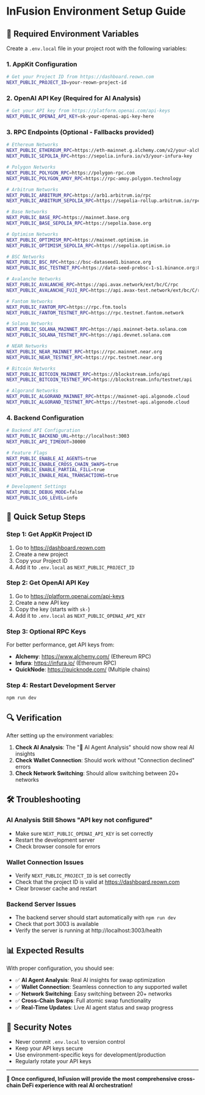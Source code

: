 # InFusion Environment Setup Guide

## 🔧 **Required Environment Variables**

Create a `.env.local` file in your project root with the following variables:

### **1. AppKit Configuration**
```bash
# Get your Project ID from https://dashboard.reown.com
NEXT_PUBLIC_PROJECT_ID=your-reown-project-id
```

### **2. OpenAI API Key (Required for AI Analysis)**
```bash
# Get your API key from https://platform.openai.com/api-keys
NEXT_PUBLIC_OPENAI_API_KEY=sk-your-openai-api-key-here
```

### **3. RPC Endpoints (Optional - Fallbacks provided)**
```bash
# Ethereum Networks
NEXT_PUBLIC_ETHEREUM_RPC=https://eth-mainnet.g.alchemy.com/v2/your-alchemy-key
NEXT_PUBLIC_SEPOLIA_RPC=https://sepolia.infura.io/v3/your-infura-key

# Polygon Networks
NEXT_PUBLIC_POLYGON_RPC=https://polygon-rpc.com
NEXT_PUBLIC_POLYGON_AMOY_RPC=https://rpc-amoy.polygon.technology

# Arbitrum Networks
NEXT_PUBLIC_ARBITRUM_RPC=https://arb1.arbitrum.io/rpc
NEXT_PUBLIC_ARBITRUM_SEPOLIA_RPC=https://sepolia-rollup.arbitrum.io/rpc

# Base Networks
NEXT_PUBLIC_BASE_RPC=https://mainnet.base.org
NEXT_PUBLIC_BASE_SEPOLIA_RPC=https://sepolia.base.org

# Optimism Networks
NEXT_PUBLIC_OPTIMISM_RPC=https://mainnet.optimism.io
NEXT_PUBLIC_OPTIMISM_SEPOLIA_RPC=https://sepolia.optimism.io

# BSC Networks
NEXT_PUBLIC_BSC_RPC=https://bsc-dataseed1.binance.org
NEXT_PUBLIC_BSC_TESTNET_RPC=https://data-seed-prebsc-1-s1.binance.org:8545

# Avalanche Networks
NEXT_PUBLIC_AVALANCHE_RPC=https://api.avax.network/ext/bc/C/rpc
NEXT_PUBLIC_AVALANCHE_FUJI_RPC=https://api.avax-test.network/ext/bc/C/rpc

# Fantom Networks
NEXT_PUBLIC_FANTOM_RPC=https://rpc.ftm.tools
NEXT_PUBLIC_FANTOM_TESTNET_RPC=https://rpc.testnet.fantom.network

# Solana Networks
NEXT_PUBLIC_SOLANA_MAINNET_RPC=https://api.mainnet-beta.solana.com
NEXT_PUBLIC_SOLANA_TESTNET_RPC=https://api.devnet.solana.com

# NEAR Networks
NEXT_PUBLIC_NEAR_MAINNET_RPC=https://rpc.mainnet.near.org
NEXT_PUBLIC_NEAR_TESTNET_RPC=https://rpc.testnet.near.org

# Bitcoin Networks
NEXT_PUBLIC_BITCOIN_MAINNET_RPC=https://blockstream.info/api
NEXT_PUBLIC_BITCOIN_TESTNET_RPC=https://blockstream.info/testnet/api

# Algorand Networks
NEXT_PUBLIC_ALGORAND_MAINNET_RPC=https://mainnet-api.algonode.cloud
NEXT_PUBLIC_ALGORAND_TESTNET_RPC=https://testnet-api.algonode.cloud
```

### **4. Backend Configuration**
```bash
# Backend API Configuration
NEXT_PUBLIC_BACKEND_URL=http://localhost:3003
NEXT_PUBLIC_API_TIMEOUT=30000

# Feature Flags
NEXT_PUBLIC_ENABLE_AI_AGENTS=true
NEXT_PUBLIC_ENABLE_CROSS_CHAIN_SWAPS=true
NEXT_PUBLIC_ENABLE_PARTIAL_FILL=true
NEXT_PUBLIC_ENABLE_REAL_TRANSACTIONS=true

# Development Settings
NEXT_PUBLIC_DEBUG_MODE=false
NEXT_PUBLIC_LOG_LEVEL=info
```

## 🚀 **Quick Setup Steps**

### **Step 1: Get AppKit Project ID**
1. Go to https://dashboard.reown.com
2. Create a new project
3. Copy your Project ID
4. Add it to `.env.local` as `NEXT_PUBLIC_PROJECT_ID`

### **Step 2: Get OpenAI API Key**
1. Go to https://platform.openai.com/api-keys
2. Create a new API key
3. Copy the key (starts with `sk-`)
4. Add it to `.env.local` as `NEXT_PUBLIC_OPENAI_API_KEY`

### **Step 3: Optional RPC Keys**
For better performance, get API keys from:
- **Alchemy**: https://www.alchemy.com/ (Ethereum RPC)
- **Infura**: https://infura.io/ (Ethereum RPC)
- **QuickNode**: https://quicknode.com/ (Multiple chains)

### **Step 4: Restart Development Server**
```bash
npm run dev
```

## 🔍 **Verification**

After setting up the environment variables:

1. **Check AI Analysis**: The "🤖 AI Agent Analysis" should now show real AI insights
2. **Check Wallet Connection**: Should work without "Connection declined" errors
3. **Check Network Switching**: Should allow switching between 20+ networks

## 🛠 **Troubleshooting**

### **AI Analysis Still Shows "API key not configured"**
- Make sure `NEXT_PUBLIC_OPENAI_API_KEY` is set correctly
- Restart the development server
- Check browser console for errors

### **Wallet Connection Issues**
- Verify `NEXT_PUBLIC_PROJECT_ID` is set correctly
- Check that the project ID is valid at https://dashboard.reown.com
- Clear browser cache and restart

### **Backend Server Issues**
- The backend server should start automatically with `npm run dev`
- Check that port 3003 is available
- Verify the server is running at http://localhost:3003/health

## 📊 **Expected Results**

With proper configuration, you should see:

- ✅ **AI Agent Analysis**: Real AI insights for swap optimization
- ✅ **Wallet Connection**: Seamless connection to any supported wallet
- ✅ **Network Switching**: Easy switching between 20+ networks
- ✅ **Cross-Chain Swaps**: Full atomic swap functionality
- ✅ **Real-Time Updates**: Live AI agent status and swap progress

## 🔐 **Security Notes**

- Never commit `.env.local` to version control
- Keep your API keys secure
- Use environment-specific keys for development/production
- Regularly rotate your API keys

---

**🎉 Once configured, InFusion will provide the most comprehensive cross-chain DeFi experience with real AI orchestration!** 